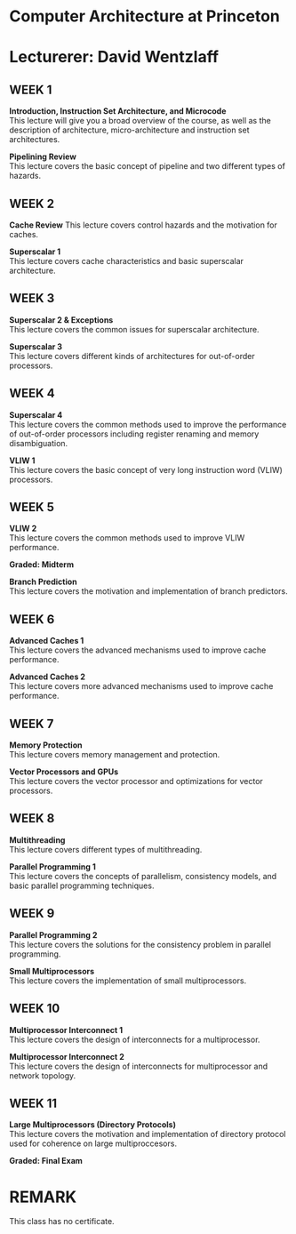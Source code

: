 # Computer Architecture at Princeton 
# Lecturerer: David Wentzlaff

## WEEK 1
**Introduction, Instruction Set Architecture, and Microcode**  
This lecture will give you a broad overview of the course, as well as the description of architecture, micro-architecture and instruction set architectures.  

**Pipelining Review**  
This lecture covers the basic concept of pipeline and two different types of hazards.  

## WEEK 2
**Cache Review**
This lecture covers control hazards and the motivation for caches.  

**Superscalar 1**  
This lecture covers cache characteristics and basic superscalar architecture.  


## WEEK 3
**Superscalar 2 & Exceptions**  
This lecture covers the common issues for superscalar architecture.  

**Superscalar 3**  
This lecture covers different kinds of architectures for out-of-order processors.  


## WEEK 4
**Superscalar 4**  
This lecture covers the common methods used to improve the performance of out-of-order processors including register renaming and memory disambiguation.  

**VLIW 1**  
This lecture covers the basic concept of very long instruction word (VLIW) processors.  


## WEEK 5
**VLIW 2**  
This lecture covers the common methods used to improve VLIW performance.  

**Graded: Midterm**  

**Branch Prediction**  
This lecture covers the motivation and implementation of branch predictors.  


## WEEK 6
**Advanced Caches 1**  
This lecture covers the advanced mechanisms used to improve cache performance.  

**Advanced Caches 2**  
This lecture covers more advanced mechanisms used to improve cache performance. 


## WEEK 7
**Memory Protection**  
This lecture covers memory management and protection.  

**Vector Processors and GPUs**  
This lecture covers the vector processor and optimizations for vector processors.  


## WEEK 8
**Multithreading**  
This lecture covers different types of multithreading.  

**Parallel Programming 1**  
This lecture covers the concepts of parallelism, consistency models, and basic parallel programming techniques.  


## WEEK 9
**Parallel Programming 2**  
This lecture covers the solutions for the consistency problem in parallel programming.  

**Small Multiprocessors**  
This lecture covers the implementation of small multiprocessors.  

## WEEK 10
**Multiprocessor Interconnect 1**  
This lecture covers the design of interconnects for a multiprocessor.  

**Multiprocessor Interconnect 2**  
This lecture covers the design of interconnects for multiprocessor and network topology.  

## WEEK 11
**Large Multiprocessors (Directory Protocols)**  
This lecture covers the motivation and implementation of directory protocol used for coherence on large multiproccesors.  

**Graded: Final Exam**  


# REMARK

This class has no certificate.
